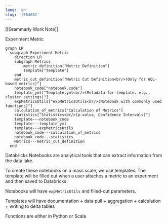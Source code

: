 ```yaml
---
lang: 'en'
slug: '/564602'
---
```


[[Grammarly Work Note]]

Experiment Metric

```mermaid
graph LR
  subgraph Experiment Metric
    direction LR
    subgraph Metrics
	    metric_definition["Metric Definition"]
	    template["Template"]
    end
    metric_cut_definition["Metric Cut Definition<br/>(Only for GQL-based metrics)"]
    notebook_code["notebook.code"]
    template_yml["Template.yml<br/>(Metadata for template. e.g., cluster settings)"]
    expMetricsUtils["expMetricsUtils<br/>(Notebook with commonly used functions)"]
    calculation_of_metrics["Calculation of Metrics"]
    statistics["Statistics<br/>(p-value, Confidence Intervals)"]
    template---notebook_code
    template---template_yml
    template---expMetricsUtils
    notebook_code---calculation_of_metrics
    notebook_code---statistics
    Metrics---metric_cut_definition
  end
```

Databricks Notebooks are analytical tools that can extract information from the data lake.

To create these notebooks on a mass scale, we use templates. The template will be filled out when a user attaches a metric to an experiment and then saved to Databricks.

Notebooks will have `expMetricUtils` and filled-out parameters.

Templates will have documentation + data pull + aggregation + calculation + writing to delta tables

Functions are either in Python or Scala

